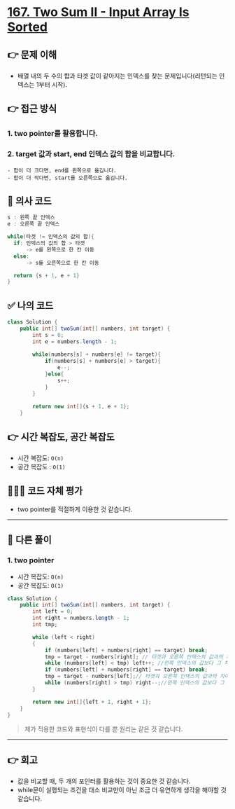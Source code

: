 # [167. Two Sum II - Input Array Is Sorted](https://leetcode.com/problems/two-sum-ii-input-array-is-sorted/description/)
## 👉 문제 이해
- 배열 내의 두 수의 합과 타겟 값이 같아지는 인덱스를 찾는 문제입니다(리턴되는 인덱스는 1부터 시작).
## 👉 접근 방식
### 1. two pointer를 활용합니다.
### 2. target 값과 start, end 인덱스 값의 합을 비교합니다.
    - 합이 더 크다면, end를 왼쪽으로 옮김니다.
    - 합이 더 작다면, start를 오른쪽으로 옮김니다.

## 📌 의사 코드
```java
s : 왼쪽 끝 인덱스
e : 오른쪽 끝 인덱스

while(타겟 != 인덱스의 값의 합){
  if: 인덱스의 값의 합 > 타겟
      -> e를 왼쪽으로 한 칸 이동
  else:
      -> s를 오른쪽으로 한 칸 이동

  return {s + 1, e + 1}
}

```
## ✅ 나의 코드

```java
class Solution {
    public int[] twoSum(int[] numbers, int target) {
        int s = 0;
        int e = numbers.length - 1;
        
        while(numbers[s] + numbers[e] != target){
            if(numbers[s] + numbers[e] > target){
                e--;
            }else{
                s++;
            }
        }
        
        return new int[]{s + 1, e + 1};
    }

```

## 👉 시간 복잡도, 공간 복잡도
- 시간 복잡도: `O(n)`
- 공간 복잡도 : `O(1)`

## 👩🏽‍💻 코드 자체 평가
- two pointer를 적절하게 이용한 것 같습니다.
---

## 📖 다른 풀이
### 1. two pointer
- 시간 복잡도: `O(n)` 
- 공간 복잡도: `O(1)`
  
```java
class Solution {
    public int[] twoSum(int[] numbers, int target) {
        int left = 0;
        int right = numbers.length - 1;
        int tmp;

        while (left < right)
        {
            if (numbers[left] + numbers[right] == target) break;
            tmp = target - numbers[right]; // 타겟과 오른쪽 인덱스의 값과의 차이를 구한다.
            while (numbers[left] < tmp) left++; //왼쪽 인덱스의 값보다 그 차이가 작다면 왼쪽으로 옮긴다.
            if (numbers[left] + numbers[right] == target) break;
            tmp = target - numbers[left];// 타겟과 오른쪽 인덱스의 값과의 차이를 구한다.
            while (numbers[right] > tmp) right--;//왼쪽 인덱스의 값보다 그 차이가 작다면 왼쪽으로 옮긴다.
        }

        return new int[]{left + 1, right + 1};
    }
}
```
> 제가 적용한 코드와 표현식이 다를 뿐 원리는 같은 것 같습니다. 
---

## 👉 회고
- 값을 비교할 때, 두 개의 포인터를 활용하는 것이 중요한 것 같습니다.
- while문이 실행되는 조건을 대소 비교만이 아닌 조금 더 유연하게 생각을 해야할 것 같습니다.
  ​​
